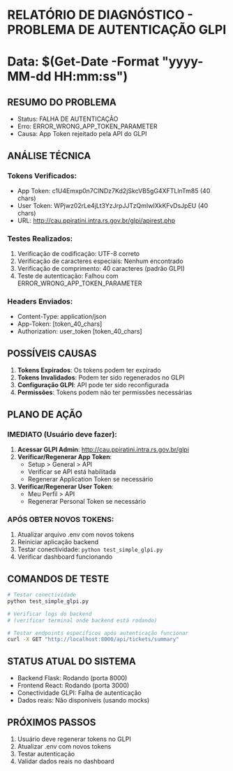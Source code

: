 ﻿# RELATÓRIO DE DIAGNÓSTICO - PROBLEMA DE AUTENTICAÇÃO GLPI
# Data: $(Get-Date -Format "yyyy-MM-dd HH:mm:ss")

## RESUMO DO PROBLEMA
- Status:  FALHA DE AUTENTICAÇÃO
- Erro: ERROR_WRONG_APP_TOKEN_PARAMETER
- Causa: App Token rejeitado pela API do GLPI

## ANÁLISE TÉCNICA

### Tokens Verificados:
- App Token: c1U4Emxp0n7ClNDz7Kd2jSkcVB5gG4XFTLlnTm85 (40 chars)
- User Token: WPjwz02rLe4jLt3YzJrpJJTzQmIwIXkKFvDsJpEU (40 chars)
- URL: http://cau.ppiratini.intra.rs.gov.br/glpi/apirest.php

### Testes Realizados:
1.  Verificação de codificação: UTF-8 correto
2.  Verificação de caracteres especiais: Nenhum encontrado
3.  Verificação de comprimento: 40 caracteres (padrão GLPI)
4.  Teste de autenticação: Falhou com ERROR_WRONG_APP_TOKEN_PARAMETER

### Headers Enviados:
- Content-Type: application/json
- App-Token: [token_40_chars]
- Authorization: user_token [token_40_chars]

## POSSÍVEIS CAUSAS
1. **Tokens Expirados**: Os tokens podem ter expirado
2. **Tokens Invalidados**: Podem ter sido regenerados no GLPI
3. **Configuração GLPI**: API pode ter sido reconfigurada
4. **Permissões**: Tokens podem não ter permissões necessárias

## PLANO DE AÇÃO

### IMEDIATO (Usuário deve fazer):
1. **Acessar GLPI Admin**: http://cau.ppiratini.intra.rs.gov.br/glpi
2. **Verificar/Regenerar App Token**:
   - Setup > General > API
   - Verificar se API está habilitada
   - Regenerar Application Token se necessário
3. **Verificar/Regenerar User Token**:
   - Meu Perfil > API
   - Regenerar Personal Token se necessário

### APÓS OBTER NOVOS TOKENS:
1. Atualizar arquivo .env com novos tokens
2. Reiniciar aplicação backend
3. Testar conectividade: `python test_simple_glpi.py`
4. Verificar dashboard funcionando

## COMANDOS DE TESTE
```bash
# Testar conectividade
python test_simple_glpi.py

# Verificar logs do backend
# (verificar terminal onde backend está rodando)

# Testar endpoints específicos após autenticação funcionar
curl -X GET "http://localhost:8000/api/tickets/summary"
```

## STATUS ATUAL DO SISTEMA
-  Backend Flask: Rodando (porta 8000)
-  Frontend React: Rodando (porta 3000)
-  Conectividade GLPI: Falha de autenticação
-  Dados reais: Não disponíveis (usando mocks)

## PRÓXIMOS PASSOS
1. Usuário deve regenerar tokens no GLPI
2. Atualizar .env com novos tokens
3. Testar autenticação
4. Validar dados reais no dashboard
